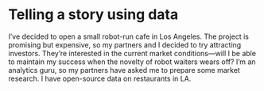 # Telling a story using data
I’ve decided to open a small robot-run cafe in Los Angeles. The project is promising but expensive, so my partners and I decided to try attracting investors. They’re interested in the current market conditions—will I be able to maintain my success when the novelty of robot waiters wears off?
I’m an analytics guru, so my partners have asked me to prepare some market research. I have open-source data on restaurants in LA.


